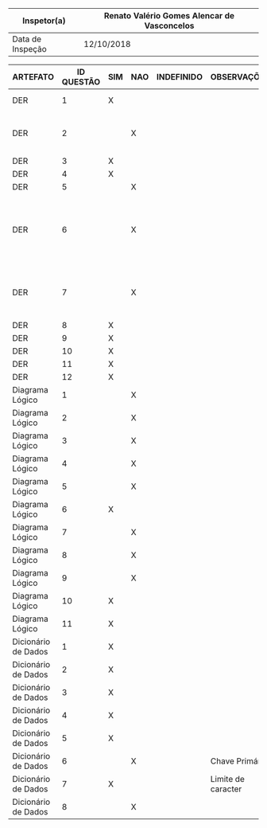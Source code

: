 | Inspetor(a)      | Renato Valério Gomes Alencar de Vasconcelos |
 |------------------|---------------------------|
 | Data de Inspeção | 12/10/2018                |


 | ARTEFATO            | ID QUESTÃO | SIM | NAO | INDEFINIDO | OBSERVAÇÕES                                                        | DEFEITOS                                                                                           |
 |---------------------|------------|-----|-----|------------|--------------------------------------------------------------------|----------------------------------------------------------------------------------------------------|
 | DER                 | 1          |  X   |    |            |                                                                    | Fabricante e Produto                                                          |
 | DER                 | 2          |     | X   |            |                                                                    | Falta id nas entidades de “Perfumaria” e “Receita”                                                                              |
 | DER                 | 3          | X   |     |            |                                                                    |                                                                                                    |
 | DER                 | 4          | X   |     |            |                                                                    |                                                                                                    |
 | DER                 | 5          |    | X    |            |                                                                    |                                                                                                  |
 | DER                 | 6          |     | X   |            |                                                                    |O relacionamento comercializa é estranho saindo de produto para venda                              |
 | DER                 | 7          |     | X   |            |                                                                    | Falta a chave do pai nas entidades “Perfumaria” e “Medicamento” |
 | DER                 | 8          | X   |     |            |                                                                    |                                                                                                    |
 | DER                 | 9          |  X  |     |            |                                                                    |                                                                                                   |
 | DER                 | 10         | X   |     |            |                                                                    |                                                                                                    |
 | DER                 | 11         | X   |     |            |                                                                    |                                                                                                    |
 | DER                 | 12         | X   |     |            |                                                                    |                                                                                                    |
 | Diagrama Lógico     | 1          |    |  X   |            |                                                                    | 	            |
 | Diagrama Lógico     | 2          |     | X   |            |                                                                    |                                                                                                |
 | Diagrama Lógico     | 3          |    |  X   |            |                                                                    |                                                                                                    |
 | Diagrama Lógico     | 4          |     | X   |            |                                                                    |                                                            |
 | Diagrama Lógico     | 5          |    |  X   |            |                                                                    |                                                                                                   |
 | Diagrama Lógico     | 6          |  X  |     |            |                                                                    |                                                                                                  |
 | Diagrama Lógico     | 7          |     |  X  |            |                                                                    |                                                   |
 | Diagrama Lógico     | 8          |    |   X  |            |                                                                    |                                                                                                    |
 | Diagrama Lógico     | 9          |    |  X   |            |                                                                    |                                                                                              |
 | Diagrama Lógico     | 10         |   X  |     |           |                          |                                                                                                    |
 | Diagrama Lógico     | 11         |   X  |    |            |                            |
 | Dicionário de Dados | 1          | X   |     |            |                                                                    |                                                                                                    |
 | Dicionário de Dados | 2          | X   |     |            |                                                                    |                                                                                                    |
 | Dicionário de Dados | 3          | X   |     |            |                                                                    |                                                                                                    |
 | Dicionário de Dados | 4          | X   |     |            |                                                                    |                                                                                                    |
 | Dicionário de Dados | 5          | X   |     |            |                                                                    |                                                                                                    |
 | Dicionário de Dados | 6          |     |  X  |            |        Chave Primária                     |
 | Dicionário de Dados | 7          |  X   |     |            | Limite de caracter                                                                   |                                                                                                    |
 | Dicionário de Dados | 8          |     | X   |            |                                                                    |                                      |
